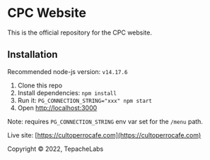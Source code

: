 # CPC Website

This is the official repository for the CPC website.

## Installation

Recommended node-js version: `v14.17.6`

1. Clone this repo
2. Install dependencies: `npm install`
3. Run it: `PG_CONNECTION_STRING="xxx" npm start`
4. Open [http://localhost:3000](http://localhost:3000)

Note: requires `PG_CONNECTION_STRING` env var set for the `/menu` path.

Live site: [https://cultoperrocafe.com](https://cultoperrocafe.com)

Copyright © 2022, TepacheLabs
